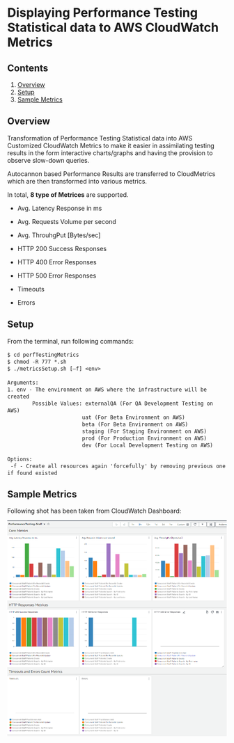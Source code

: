 # Displaying Performance Testing Statistical data to AWS CloudWatch Metrics

## Contents
1. [Overview](#overview)
2. [Setup](#setup)
3. [Sample Metrics](#sample-metrics)


## Overview

Transformation of Performance Testing Statistical data into AWS Customized CloudWatch Metrics to make it easier in assimilating testing results in the form interactive charts/graphs and having the provision to observe slow-down queries.

Autocannon based Performance Results are transferred to CloudMetrics which are then transformed into various metrics. 

In total, **8 type of Metrices** are supported.

- Avg. Latency Response in ms

- Avg. Requests Volume per second

- Avg. ThrouhgPut [Bytes/sec]

- HTTP 200 Success Responses

- HTTP 400 Error Responses

- HTTP 500 Error Responses

- Timeouts

- Errors


## Setup

From the terminal, run following commands:

```
$ cd perfTestingMetrics
$ chmod -R 777 *.sh
$ ./metricsSetup.sh [–f] <env>

Arguments:
1. env - The environment on AWS where the infrastructure will be created
        Possible Values: externalQA (For QA Development Testing on AWS)
                        uat (For Beta Environment on AWS)
                        beta (For Beta Environment on AWS)
                        staging (For Staging Environment on AWS)
                        prod (For Production Environment on AWS)
                        dev (For Local Development Testing on AWS)

Options:
 -f - Create all resources again 'forcefully' by removing previous one if found existed

```


## Sample Metrics

Following shot has been taken from CloudWatch Dashboard:

![metrics](sampleMetrics.png)
